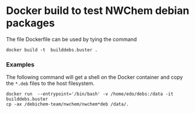 # Docker build to test NWChem debian packages

The file Dockerfile can be used by tying the command
```
docker build -t  builddebs.buster .
```

### Examples




The following command will get a  shell on the Docker container and copy the `*.deb` files to the host filesystem.
```
docker run  --entrypoint='/bin/bash' -v /home/edo/debs:/data -it builddebs.buster
cp -ax /debichem-team/nwchem/nwchem*deb /data/.
```
